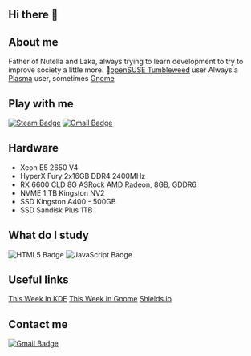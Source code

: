 ## Hi there 👋

<!--
**danieldilorenzo/danieldilorenzo** is a ✨ _special_ ✨ repository because its `README.md` (this file) appears on your GitHub profile.

Here are some ideas to get you started:

- 🔭 I’m currently working on ...
- 🌱 I’m currently learning ...
- 👯 I’m looking to collaborate on ...
- 🤔 I’m looking for help with ...
- 💬 Ask me about ...
- 📫 How to reach me: ...
- 😄 Pronouns: ...
- ⚡ Fun fact: ...
-->

## **About me**

Father of Nutella and Laka, always trying to learn development to try to improve society a little more.
&#129422;[openSUSE Tumbleweed](https://get.opensuse.org/tumbleweed/) user
Always a [Plasma](https://kde.org/) user, sometimes [Gnome](https://www.gnome.org/)
## **Play with me**


[![Steam Badge](https://img.shields.io/badge/steam-%23000000.svg?style=for-the-badge&logo=steam&logoColor=white&link=https://steamcommunity.com/profiles/76561198144395953/)](https://steamcommunity.com/profiles/76561198144395953/)
[![Gmail Badge](https://img.shields.io/badge/-Gmail-c14438?style=flat-square&logo=Gmail&logoColor=white&link=mailto:danieldilorenzoferreira@gmail.com)](mailto:danieldilorenzoferreira@gmail.com)


## **Hardware**
- Xeon E5 2650 V4
- HyperX Fury 2x16GB DDR4 2400MHz
- RX 6600 CLD 8G ASRock AMD Radeon, 8GB, GDDR6
- NVME 1 TB Kingston NV2
- SSD Kingston A400 - 500GB
- SSD Sandisk Plus 1TB

## **What do I study**
![HTML5 Badge](https://img.shields.io/badge/html5-%23E34F26.svg?style=flat-square&logo=html5&logoColor=white&link=https://www.origamid.com/curso/html-e-css-para-iniciantes)
![JavaScript Badge](https://img.shields.io/badge/javascript-%23323330.svg??style=flat-square&logo=javascript&logoColor=%23F7DF1A&link=https://www.origamid.com/curso/javascript-completo-es6/)



## **Useful links**
[This Week In KDE](https://pointieststick.com/")
[This Week In Gnome](https://thisweek.gnome.org/)
[Shields.io](https://shields.io/badges)


## Contact me

[![Gmail Badge](https://img.shields.io/badge/-Gmail-c14438?style=flat-square&logo=Gmail&logoColor=white&link=mailto:danieldilorenzoferreira@gmail.com)](mailto:danieldilorenzoferreira@gmail.com)
